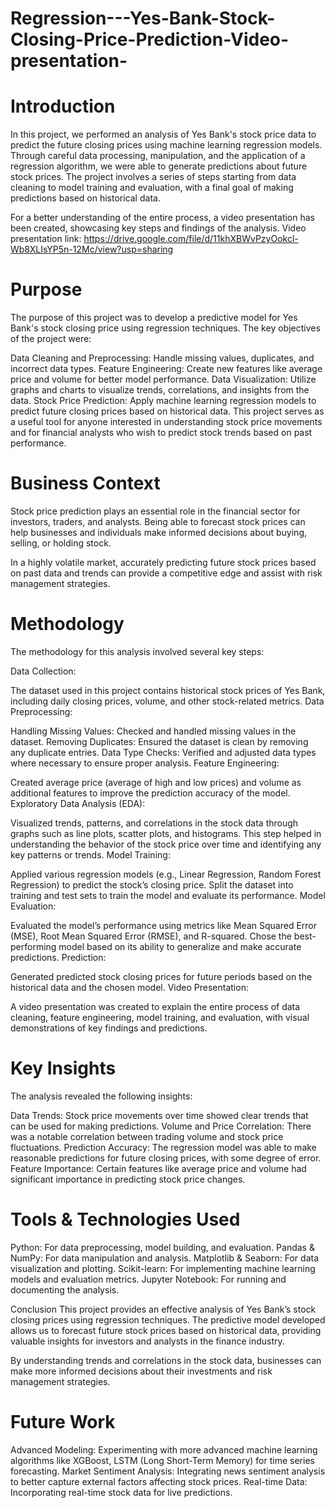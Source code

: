 # Regression---Yes-Bank-Stock-Closing-Price-Prediction-Video-presentation-
# Introduction
In this project, we performed an analysis of Yes Bank's stock price data to predict the future closing prices using machine learning regression models. Through careful data processing, manipulation, and the application of a regression algorithm, we were able to generate predictions about future stock prices. The project involves a series of steps starting from data cleaning to model training and evaluation, with a final goal of making predictions based on historical data.

For a better understanding of the entire process, a video presentation has been created, showcasing key steps and findings of the analysis.
Video presentation link: https://drive.google.com/file/d/11khXBWvPzyOokcl-Wb8XLIsYP5n-12Mc/view?usp=sharing
# Purpose
The purpose of this project was to develop a predictive model for Yes Bank's stock closing price using regression techniques. The key objectives of the project were:

Data Cleaning and Preprocessing: Handle missing values, duplicates, and incorrect data types.
Feature Engineering: Create new features like average price and volume for better model performance.
Data Visualization: Utilize graphs and charts to visualize trends, correlations, and insights from the data.
Stock Price Prediction: Apply machine learning regression models to predict future closing prices based on historical data.
This project serves as a useful tool for anyone interested in understanding stock price movements and for financial analysts who wish to predict stock trends based on past performance.

# Business Context
Stock price prediction plays an essential role in the financial sector for investors, traders, and analysts. Being able to forecast stock prices can help businesses and individuals make informed decisions about buying, selling, or holding stock.

In a highly volatile market, accurately predicting future stock prices based on past data and trends can provide a competitive edge and assist with risk management strategies.

# Methodology
The methodology for this analysis involved several key steps:

Data Collection:

The dataset used in this project contains historical stock prices of Yes Bank, including daily closing prices, volume, and other stock-related metrics.
Data Preprocessing:

Handling Missing Values: Checked and handled missing values in the dataset.
Removing Duplicates: Ensured the dataset is clean by removing any duplicate entries.
Data Type Checks: Verified and adjusted data types where necessary to ensure proper analysis.
Feature Engineering:

Created average price (average of high and low prices) and volume as additional features to improve the prediction accuracy of the model.
Exploratory Data Analysis (EDA):

Visualized trends, patterns, and correlations in the stock data through graphs such as line plots, scatter plots, and histograms.
This step helped in understanding the behavior of the stock price over time and identifying any key patterns or trends.
Model Training:

Applied various regression models (e.g., Linear Regression, Random Forest Regression) to predict the stock’s closing price.
Split the dataset into training and test sets to train the model and evaluate its performance.
Model Evaluation:

Evaluated the model’s performance using metrics like Mean Squared Error (MSE), Root Mean Squared Error (RMSE), and R-squared.
Chose the best-performing model based on its ability to generalize and make accurate predictions.
Prediction:

Generated predicted stock closing prices for future periods based on the historical data and the chosen model.
Video Presentation:

A video presentation was created to explain the entire process of data cleaning, feature engineering, model training, and evaluation, with visual demonstrations of key findings and predictions.
# Key Insights
The analysis revealed the following insights:

Data Trends: Stock price movements over time showed clear trends that can be used for making predictions.
Volume and Price Correlation: There was a notable correlation between trading volume and stock price fluctuations.
Prediction Accuracy: The regression model was able to make reasonable predictions for future closing prices, with some degree of error.
Feature Importance: Certain features like average price and volume had significant importance in predicting stock price changes.

# Tools & Technologies Used
Python: For data preprocessing, model building, and evaluation.
Pandas & NumPy: For data manipulation and analysis.
Matplotlib & Seaborn: For data visualization and plotting.
Scikit-learn: For implementing machine learning models and evaluation metrics.
Jupyter Notebook: For running and documenting the analysis.

Conclusion
This project provides an effective analysis of Yes Bank’s stock closing prices using regression techniques. The predictive model developed allows us to forecast future stock prices based on historical data, providing valuable insights for investors and analysts in the finance industry.

By understanding trends and correlations in the stock data, businesses can make more informed decisions about their investments and risk management strategies.

# Future Work
Advanced Modeling: Experimenting with more advanced machine learning algorithms like XGBoost, LSTM (Long Short-Term Memory) for time series forecasting.
Market Sentiment Analysis: Integrating news sentiment analysis to better capture external factors affecting stock prices.
Real-time Data: Incorporating real-time stock data for live predictions.

